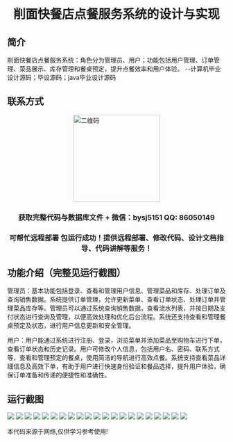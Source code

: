 <p><h1 align="center">削面快餐店点餐服务系统的设计与实现</h1></p>

## 简介
削面快餐店点餐服务系统：角色分为管理员、用户；功能包括用户管理、订单管理、菜品展示、库存管理和餐桌预定，提升点餐效率和用户体验。    --计算机毕业设计源码；毕设源码；java毕业设计源码


## 联系方式
<img src="https://bs-1329754181.cos.ap-shanghai.myqcloud.com/wx.jpg" alt="二维码" style="display: block; margin: 0 auto;" width="200px">
<p><h3 align="center">获取完整代码与数据库文件 + 微信：bysj5151 QQ: 86050149</h3></p>
<p><h3 align="center">可帮忙远程部署 包运行成功！提供远程部署、修改代码、设计文档指导、代码讲解等服务！</h3></p>

## 功能介绍（完整见运行截图）
管理员：基本功能包括登录、查看和管理用户信息、管理菜品和库存、处理订单及查询销售数据。系统提供订单管理，允许更新菜单、查看订单状态、处理订单并管理菜品库存等。管理员可以通过系统查询销售数据，查看流水列表，并按日期及支付状态进行查询及管理，以便高效处理和优化后台流程。系统还支持查看和管理餐桌预定及状态，进行用户信息更新和安全管理。

用户：用户能通过系统进行注册、登录，浏览菜单并添加菜品至购物车进行下单，查看订单状态和历史记录。用户可修改个人信息，包括用户名、密码、联系方式等，查看和管理预定的餐桌，使用简洁的导航进行高效点餐。系统支持查看菜品详细信息及高效下单，有助于用户进行快速身份验证和餐品选择，提升用户体验，确保订单准备和传递的便捷性和准确性。


## 运行截图
![](https://bs-1329754181.cos.ap-shanghai.myqcloud.com/ssm/NoodleFastFoodOrderingSystem/img/001.jpg)
![](https://bs-1329754181.cos.ap-shanghai.myqcloud.com/ssm/NoodleFastFoodOrderingSystem/img/002.jpg)
![](https://bs-1329754181.cos.ap-shanghai.myqcloud.com/ssm/NoodleFastFoodOrderingSystem/img/003.jpg)
![](https://bs-1329754181.cos.ap-shanghai.myqcloud.com/ssm/NoodleFastFoodOrderingSystem/img/004.jpg)
![](https://bs-1329754181.cos.ap-shanghai.myqcloud.com/ssm/NoodleFastFoodOrderingSystem/img/005.jpg)
![](https://bs-1329754181.cos.ap-shanghai.myqcloud.com/ssm/NoodleFastFoodOrderingSystem/img/006.jpg)
![](https://bs-1329754181.cos.ap-shanghai.myqcloud.com/ssm/NoodleFastFoodOrderingSystem/img/007.jpg)
![](https://bs-1329754181.cos.ap-shanghai.myqcloud.com/ssm/NoodleFastFoodOrderingSystem/img/008.jpg)
![](https://bs-1329754181.cos.ap-shanghai.myqcloud.com/ssm/NoodleFastFoodOrderingSystem/img/009.jpg)
![](https://bs-1329754181.cos.ap-shanghai.myqcloud.com/ssm/NoodleFastFoodOrderingSystem/img/010.jpg)
![](https://bs-1329754181.cos.ap-shanghai.myqcloud.com/ssm/NoodleFastFoodOrderingSystem/img/011.jpg)
![](https://bs-1329754181.cos.ap-shanghai.myqcloud.com/ssm/NoodleFastFoodOrderingSystem/img/012.jpg)
![](https://bs-1329754181.cos.ap-shanghai.myqcloud.com/ssm/NoodleFastFoodOrderingSystem/img/013.jpg)
![](https://bs-1329754181.cos.ap-shanghai.myqcloud.com/ssm/NoodleFastFoodOrderingSystem/img/014.jpg)
![](https://bs-1329754181.cos.ap-shanghai.myqcloud.com/ssm/NoodleFastFoodOrderingSystem/img/015.jpg)
![](https://bs-1329754181.cos.ap-shanghai.myqcloud.com/ssm/NoodleFastFoodOrderingSystem/img/016.jpg)
![](https://bs-1329754181.cos.ap-shanghai.myqcloud.com/ssm/NoodleFastFoodOrderingSystem/img/017.jpg)
![](https://bs-1329754181.cos.ap-shanghai.myqcloud.com/ssm/NoodleFastFoodOrderingSystem/img/018.jpg)
![](https://bs-1329754181.cos.ap-shanghai.myqcloud.com/ssm/NoodleFastFoodOrderingSystem/img/019.jpg)
![](https://bs-1329754181.cos.ap-shanghai.myqcloud.com/ssm/NoodleFastFoodOrderingSystem/img/020.jpg)
![](https://bs-1329754181.cos.ap-shanghai.myqcloud.com/ssm/NoodleFastFoodOrderingSystem/img/021.jpg)

<p>本代码来源于网络,仅供学习参考使用!</p>
